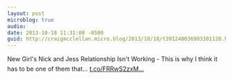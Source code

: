 ```yaml
---
layout: post
microblog: true
audio: 
date: 2013-10-18 11:31:08 -0500
guid: http://craigmcclellan.micro.blog/2013/10/18/t391240036903301120.html
---
```

New Girl's Nick and Jess Relationship Isn't Working - This is why I think it has to be one of them that... [t.co/FRRwS2zxM...](http://t.co/FRRwS2zxMv)
